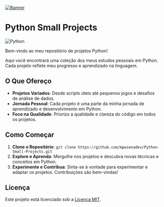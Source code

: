 [![Banner](https://raspberry-valley.azurewebsites.net/img/Python-01.jpg)](https://github.com/mpwsenadev/Python-Small-Projects)

# Python Small Projects

![Python](https://img.shields.io/badge/python-3670A0?style=for-the-badge&logo=python&logoColor=ffdd54)

Bem-vindo ao meu repositório de projetos Python!

Aqui você encontrará uma coleção dos meus estudos pessoais em Python. Cada projeto reflete meu progresso e aprendizado na linguagem.

## O Que Ofereço

- **Projetos Variados**: Desde scripts úteis até pequenos jogos e desafios de análise de dados.
- **Jornada Pessoal**: Cada projeto é uma parte da minha jornada de aprendizado e desenvolvimento em Python.
- **Foco na Qualidade**: Priorizo a qualidade e clareza do código em todos os projetos.

## Como Começar

1. **Clone o Repositório**: `git clone https://github.com/mpwsenadev/Python-Small-Projects.git`
2. **Explore e Aprenda**: Mergulhe nos projetos e descubra novas técnicas e conceitos em Python.
3. **Experimente e Contribua**: Sinta-se à vontade para experimentar e adaptar os projetos. Contribuições são bem-vindas!

## Licença

Este projeto está licenciado sob a [Licença MIT](LICENSE).
